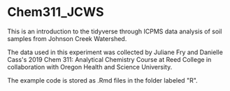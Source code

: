 # Chem311_JCWS

This is an introduction to the tidyverse through ICPMS data analysis of soil samples from Johnson Creek Watershed.

The data used in this experiment was collected by Juliane Fry and Danielle Cass's 2019 Chem 311: Analytical Chemistry Course at Reed College in collaboration with Oregon Health and Science University. 

The example code is stored as .Rmd files in the folder labeled "R". 
